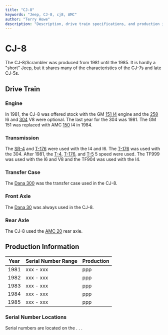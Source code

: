```yaml
---
title: "CJ-8"
keywords: "Jeep, CJ-8, cj8, AMC"
author: "Terry Howe"
description: "Description, drive train specifications, and production information for the Jeep CJ-8"
---
```

# CJ-8

The CJ-8/Scrambler was produced from 1981 until the 1985. It is hardly a "short" Jeep, but it shares many of the characteristics of the CJ-7s and late CJ-5s.

## Drive Train

### Engine

In 1981, the CJ-8 was offered stock with the GM [151 I4](/engine/factory/gm151.md) engine and the [258](/engine/factory/amc258.md) I6 and [304](/engine/factory/amc304.md) V8 were optional. The last year for the 304 was 1981. The GM 151 was replaced with AMC [150](/engine/factory/amc150.md) I4 in 1984. 

### Transmission

The [SR-4](/transmission/factory/t4.md) and [T-176](/transmission/factory/t176.md) were used with the I4 and I6. The [T-176](/transmission/factory/t176.md) was used with the 304. After 1981, the [T-4](/transmission/factory/t4.md), [T-176](/transmission/factory/t176.md), and [T-5](/transmission/factory/t5.md) 5 speed were used. The TF999 was used with the I6 and V8 and the TF904 was used with the I4. 

### Transfer Case

The [Dana 300](/xfer/factory/d300.md) was the transfer case used in the CJ-8. 

### Front Axle

The [Dana 30](/axle/factory/d30.md) was always used in the CJ-8. 

### Rear Axle

The CJ-8 used the [AMC 20](/axle/factory/amc20.md) rear axle. 

## Production Information

| Year | Serial Number Range | Production |
|------|---------------------|------------|
| 1981 | xxx - xxx           | ppp        |
| 1982 | xxx - xxx           | ppp        |
| 1983 | xxx - xxx           | ppp        |
| 1984 | xxx - xxx           | ppp        |
| 1985 | xxx - xxx           | ppp        |

### Serial Number Locations

Serial numbers are located on the . . .